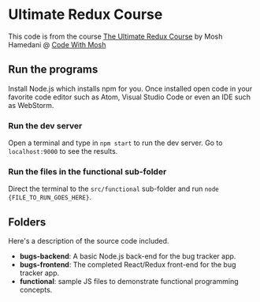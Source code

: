 # Ultimate Redux Course

This code is from the course [The Ultimate Redux Course](https://codewithmosh.com/courses/enrolled/783424) by Mosh Hamedani @ [Code With Mosh](https://codewithmosh.com/)

## Run the programs

Install Node.js which installs npm for you. Once installed open code in your favorite code editor such as Atom, Visual Studio Code or even an IDE such as WebStorm.

### Run the dev server

Open a terminal and type in `npm start` to run the dev server. Go to `localhost:9000` to see the results.

### Run the files in the **functional** sub-folder

Direct the terminal to the `src/functional` sub-folder and run `node {FILE_TO_RUN_GOES_HERE}`.

## Folders

Here's a description of the source code included.

- **bugs-backend**: A basic Node.js back-end for the bug tracker app.
- **bugs-frontend**: The completed React/Redux front-end for the bug tracker app.
- **functional**: sample JS files to demonstrate functional programming concepts.
